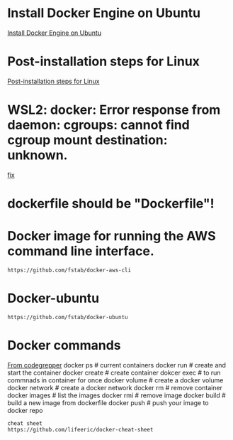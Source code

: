 # Install Docker Engine on Ubuntu

[Install Docker Engine on Ubuntu](https://docs.docker.com/engine/install/ubuntu/)

# Post-installation steps for Linux

[Post-installation steps for Linux](https://docs.docker.com/engine/install/linux-postinstall/)

# WSL2: docker: Error response from daemon: cgroups: cannot find cgroup mount destination: unknown.
[fix](https://github.com/microsoft/WSL/issues/4189#issuecomment-518277265)

# dockerfile should be "Dockerfile"!

# Docker image for running the AWS command line interface. 
    https://github.com/fstab/docker-aws-cli

# Docker-ubuntu
    https://github.com/fstab/docker-ubuntu

# Docker commands

[From codegrepper](https://www.codegrepper.com/search.php?q=docker)
    docker ps # current containers
    docker run # create and start the container
    docker create # create container
    dokcer exec # to run commnads in container for once
    docker volume # create a docker volume
    docker network # create a docker network
    docker rm # remove container 
    docker images # list the images
    docker rmi # remove image
    docker build # build a new image from dockerfile
    docker push # push your image to docker repo

    cheat sheet
    https://github.com/lifeeric/docker-cheat-sheet


